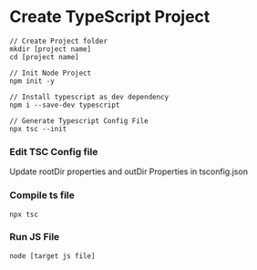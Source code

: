 # Create TypeScript Project

```
// Create Project folder
mkdir [project name]
cd [project name]

// Init Node Project
npm init -y

// Install typescript as dev dependency
npm i --save-dev typescript

// Generate Typescript Config File
npx tsc --init
```

### Edit TSC Config file
Update rootDir properties and outDir Properties in tsconfig.json

### Compile ts file
```
npx tsc
```

### Run JS File
```
node [target js file] 
```